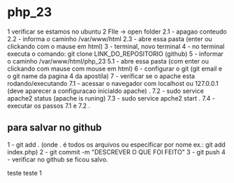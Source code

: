 # php_23
1 verificar se estamos no ubuntu
2 FIle -> open folder
2.1 - apagao conteudo 
2.2 - informa o caminho /var/www/html
2.3 - abre essa pasta (enter ou clickando com o mause em html)
3 - terminal, novo terminal
4 - no terminal executa o comando: git clone LINK_DO_REPOSITORIO (github) 
5 - informar o caminho /var/www/html/php_23
5.1 - abre essa pasta (com enter ou clickando com mause com mouse em html)
6 - configurar o git (git email e o git name da pagina 4 da apostila) 
7 - verificar se  o apache esta rodando/executando
7.1 - acessar o navegador com localhost ou 127.0.0.1 (deve aparecer a configuracao inicialdo apache) .
7.2 - sudo service apache2 status (apache is runing)
7.3 - sudo service apche2 start .
7.4 - executar os passos 7.1 e 7.2 .
 ## para salvar no github
 1 - git add . (onde . é todos os arquivos ou especificar por nome ex.: git add index.php)
 2 - git commit -m "DESCREVER O QUE FOI FEITO"
 3 - git push
 4 - verificar no github se ficou salvo.

teste teste 1 